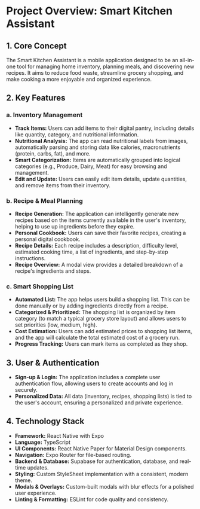 # Project Overview: Smart Kitchen Assistant

## 1. Core Concept

The Smart Kitchen Assistant is a mobile application designed to be an all-in-one tool for managing home inventory, planning meals, and discovering new recipes. It aims to reduce food waste, streamline grocery shopping, and make cooking a more enjoyable and organized experience.

## 2. Key Features

### a. Inventory Management
- **Track Items:** Users can add items to their digital pantry, including details like quantity, category, and nutritional information.
- **Nutritional Analysis:** The app can read nutritional labels from images, automatically parsing and storing data like calories, macronutrients (protein, carbs, fat), and more.
- **Smart Categorization:** Items are automatically grouped into logical categories (e.g., Produce, Dairy, Meat) for easy browsing and management.
- **Edit and Update:** Users can easily edit item details, update quantities, and remove items from their inventory.

### b. Recipe & Meal Planning
- **Recipe Generation:** The application can intelligently generate new recipes based on the items currently available in the user's inventory, helping to use up ingredients before they expire.
- **Personal Cookbook:** Users can save their favorite recipes, creating a personal digital cookbook.
- **Recipe Details:** Each recipe includes a description, difficulty level, estimated cooking time, a list of ingredients, and step-by-step instructions.
- **Recipe Overview:** A modal view provides a detailed breakdown of a recipe's ingredients and steps.

### c. Smart Shopping List
- **Automated List:** The app helps users build a shopping list. This can be done manually or by adding ingredients directly from a recipe.
- **Categorized & Prioritized:** The shopping list is organized by item category (to match a typical grocery store layout) and allows users to set priorities (low, medium, high).
- **Cost Estimation:** Users can add estimated prices to shopping list items, and the app will calculate the total estimated cost of a grocery run.
- **Progress Tracking:** Users can mark items as completed as they shop.

## 3. User & Authentication
- **Sign-up & Login:** The application includes a complete user authentication flow, allowing users to create accounts and log in securely.
- **Personalized Data:** All data (inventory, recipes, shopping lists) is tied to the user's account, ensuring a personalized and private experience.

## 4. Technology Stack

- **Framework:** React Native with Expo
- **Language:** TypeScript
- **UI Components:** React Native Paper for Material Design components.
- **Navigation:** Expo Router for file-based routing.
- **Backend & Database:** Supabase for authentication, database, and real-time updates.
- **Styling:** Custom StyleSheet implementation with a consistent, modern theme.
- **Modals & Overlays:** Custom-built modals with blur effects for a polished user experience.
- **Linting & Formatting:** ESLint for code quality and consistency.

